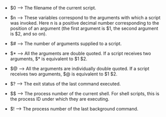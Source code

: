 * $0 --> The filename of the current script.

* $n --> These variables correspond to the arguments with which a script was invoked. Here n is a positive decimal number corresponding to the position of an argument (the first argument is $1, the second argument is $2, and so on).

* $# --> The number of arguments supplied to a script.

* $* --> All the arguments are double quoted. If a script receives two arguments, $* is equivalent to $1 $2.

* $@ --> All the arguments are individually double quoted. If a script receives two arguments, $@ is equivalent to $1 $2.

* $? --> The exit status of the last command executed.

* $$ --> The process number of the current shell. For shell scripts, this is the process ID under which they are executing.

* $! --> The process number of the last background command.
